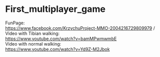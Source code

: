 # First_multiplayer_game


<Facebook> FunPage:<br />
https://www.facebook.com/KrzychuProject-MMO-2004216729809979 /<br />
<YouTube> Video with Tibian walking: <br />
https://www.youtube.com/watch?v=bamMPwmwmbE<br />
<YouTube> Video with normal walking: <br/>
https://www.youtube.com/watch?v=Yd9Z-M2Jbok <br />
